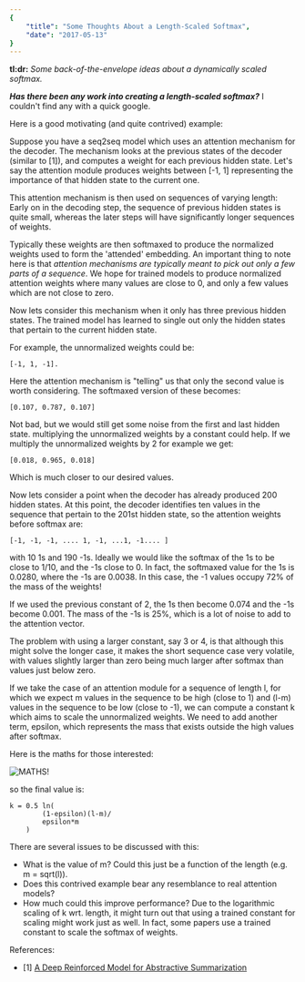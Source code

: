 ```yaml
---
{
    "title": "Some Thoughts About a Length-Scaled Softmax",
    "date": "2017-05-13"
}
---
```


**tl:dr:** *Some back-of-the-envelope ideas about a dynamically scaled softmax.*


***Has there been any work into creating a length-scaled softmax?*** I couldn't find any with a quick google.

Here is a good motivating (and quite contrived) example:

Suppose you have a seq2seq model which uses an attention mechanism for the decoder. The mechanism looks at the previous states of the decoder (similar to [1]), and computes a weight for each previous hidden state. Let's say the attention module produces weights between [-1, 1] representing the importance of that hidden state to the current one.

This attention mechanism is then used on sequences of varying length: Early on in the decoding step, the sequence of previous hidden states is quite small, whereas the later steps will have significantly longer sequences of weights.


Typically these weights are then softmaxed to produce the normalized weights used to form the 'attended' embedding.
An important thing to note here is that *attention mechanisms are typically meant to pick out only a few parts of a sequence*. We hope for trained models to produce normalized attention weights where many values are close to 0, and only a few values which are not close to zero.


Now lets consider this mechanism when it only has three previous hidden states. The trained model has learned to single out only the hidden states that pertain to the current hidden state.

For example, the unnormalized weights could be:

```
[-1, 1, -1].
```


Here the attention mechanism is "telling" us that only the second value is worth considering. The softmaxed version of these becomes:

```
[0.107, 0.787, 0.107]
```

Not bad, but we would still get some noise from the first and last hidden state. multiplying the unnormalized weights by a constant could help. If we multiply the unnormalized weights by 2 for example we get:

```
[0.018, 0.965, 0.018]
```

Which is much closer to our desired values.


Now lets consider a point when the decoder has already produced 200 hidden states. At this point, the decoder identifies ten values in the sequence that pertain to the 201st hidden state, so the attention weights before softmax are:

```
[-1, -1, -1, .... 1, -1, ...1, -1.... ]
```

with 10 1s and 190 -1s. Ideally we would like the softmax of the 1s to be close to 1/10, and the -1s close to 0. In fact, the softmaxed value for the 1s is 0.0280, where the -1s are 0.0038. In this case, the -1 values occupy 72% of the mass of the weights!

If we used the previous constant of 2, the 1s then become 0.074 and the -1s become 0.001. The mass of the -1s is 25%, which is a lot of noise to add to the attention vector.

The problem with using a larger constant, say 3 or 4, is that although this might solve the longer case, it makes the short sequence case very volatile, with values slightly larger than zero being much larger after softmax than values just below zero.  


If we take the case of an attention module for a sequence of length l, for which we expect m values in the sequence to be high (close to 1) and (l-m) values in the sequence to be low (close to -1), we can compute a constant k which aims to scale the unnormalized weights. We need to add another term, epsilon, which represents the mass that exists outside the high values after softmax.

Here is the maths for those interested:


![MATHS!](http://i.imgur.com/juzgNIM.jpg)


so the final value is:
```
k = 0.5 ln(
        (1-epsilon)(l-m)/
        epsilon*m
    )
```


There are several issues to be discussed with this:

* What is the value of m? Could this just be a function of the length (e.g. m = sqrt(l)).
* Does this contrived example bear any resemblance to real attention models?
* How much could this improve performance? Due to the logarithmic scaling of k wrt. length, it might turn out that using a trained constant for scaling might work just as well. In fact, some papers use a trained constant to scale the softmax of weights.




References:
* [1] [A Deep Reinforced Model for Abstractive Summarization](https://arxiv.org/pdf/1705.04304.pdf)
